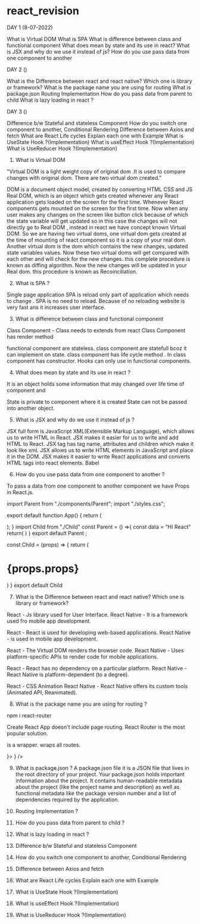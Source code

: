 # react_revision



DAY 1 (8-07-2022)

What is Virtual DOM
What is SPA
What is difference between class and functional component
What does mean by state and its use in react?
What is JSX and why do we use it instead of js?
How do you use pass data from one component to another 

DAY 2 ()

What is the Difference between react and react native? Which one is library or framework?
What is the package name you are using for routing 
What is package.json
Routing Implementation
How do you pass data from parent to child
What is lazy loading in react ?

DAY 3 ()

Difference b/w Stateful and stateless Component
How do you switch one component to another, Conditional Rendering
Difference between Axios and fetch
What are React Life cycles Explain each one with Example
What is UseState Hook ?(Implementation)
What is useEffect Hook ?(Implementation)
What is UseReducer Hook ?(Implementation)


1. What is Virtual DOM

"Virtual DOM is a light weight copy of original dom .It is used to compare changes with original dom. There are two virtual dom created."

 DOM is a document object model, created by converting HTML CSS and JS Real DOM, which is an object which gets created whenever any React application gets loaded on the screen for the first time.
 Whenever React components gets mounted on the screen for the first time.
 Now when any user makes any changes on the screen like button click because of which the state variable will get updated so in this case the changes will not directly go to Real DOM , instead in react we have concept known Virtual DOM.
 So we are having two virtual doms, one virtual dom gets created at the time of mounting of react component so it is a copy of your real dom.
 Another virtual dom is the dom which contains the new changes, updated state variables values. 
 Now these two virtual doms will get compared with each other and will check for the new changes.
 this complete procedure is known as diffing algorithm. 
 Now the new changes will be updated in your Real dom. this procedure is known as Recoinciliation.


2. What is SPA ?

Single page application 
SPA is reload only part of application which needs to change .
SPA is no need to reload.
Because of no reloading website is very fast ans it increases user interface.


3. What is difference between class and functional component

Class Component - Class needs to extends from react
Class Component has render method

functional component are stateless.
class component are statefull bcoz it can implement on state.
class component has life cycle method .
In class component has constructor.
Hooks can only use in functional components.

4. What does mean by state and its use in react ?

It is an object holds some information that may changed over life time of component and 

State is private to component where it is created 
State can not be passed into another object.

5. What is JSX and why do we use it instead of js ?

JSX full form is JavaScript XML(Extensible Markup Language), which allows us to write HTML in React.
JSX makes it easier for us to write and add HTML to React.
JSX tag has tag name, attributes and children which make it look like xml.
JSX allows us to write HTML elements in JavaScript and place it in the DOM. 
JSX makes it easier to write React applications and converts HTML tags into react elements.
Babel 

6. How do you use pass data from one component to another ?

To pass a data from one component to another component we have Props in React.js.


import Parent from "./components/Parent";
import "./styles.css";

export default function App() {
  return (
    <div className="App">
      <Parent/>
    </div>
  );
}
import Child from "./Child"
const Parent = () =>{
  const data = "HI React"
  return(
    <Child props={data}/>
  )
}
export default Parent ;



const Child = (props) => {
  return (
    <h1>
  {props.props}
    </h1>
  )
}
export default Child

<!--  -->
7. What is the Difference between react and react native? Which one is library or framework?  

React - Js library used for User Interface.
React Native - It is a framework used fro mobile app development.

React - React is used for developing web-based applications.
React Native - is used in mobile app development.

React - The Virtual DOM renders the browser code.
React Native - Uses platform-specific APIs to render code for mobile applications.

React - React has no dependency on a particular platform.
React Native - React Native is platform-dependent (to a degree).

React - CSS Animation
React Native - React Native offers its custom tools (Animated API, Reanimated).


8. What is the package name you are using for routing ? 

<!-- npm install react-routing-dom -->
npm i react-router

Create React App doesn't include page routing.
React Router is the most popular solution.

<BrowserRouter> is a wrapper. 
<Routes> wraps all routes.
<Route>

 <BrowserRouter>
      <Routes>
          <Route path="/" element={<Home/>}></Route>
          <Route path="*" element={<NoPage />} />
      </Routes>
 </BrowserRouter>


9. What is package.json ? 
A package.json file it is a JSON file that lives in the root directory of your project. 
Your package.json holds important information about the project. 
It contains human-readable metadata about the project (like the project name and description) as well as functional metadata like the package version number and a list of dependencies required by the application.

10. Routing Implementation ? 

11. How do you pass data from parent to child ? 

12. What is lazy loading in react ?
13. Difference b/w Stateful and stateless Component
14. How do you switch one component to another, Conditional Rendering
15. Difference between Axios and fetch
16. What are React Life cycles Explain each one with Example
17. What is UseState Hook ?(Implementation)
18. What is useEffect Hook ?(Implementation)
19. What is UseReducer Hook ?(Implementation)
